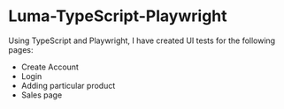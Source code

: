 # Luma-TypeScript-Playwright

Using TypeScript and Playwright, I have created UI tests for the following pages:
- Create Account
- Login
- Adding particular product
- Sales page
